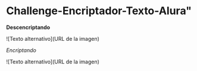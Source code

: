 # Challenge-Encriptador-Texto-Alura"

<!-- **Texto en negrita** -->
__Descencriptando__

![Texto alternativo](URL de la imagen)



<!-- *Texto en cursiva* -->
_Encriptando_


![Texto alternativo](URL de la imagen)
